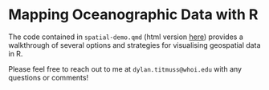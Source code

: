 # Mapping Oceanographic Data with R

The code contained in `spatial-demo.qmd` (html version [here](https://fdylant.github.io/spatial-demo/spatial-demo.html)) provides a walkthrough of several options and strategies for visualising geospatial data in R.

Please feel free to reach out to me at `dylan.titmuss@whoi.edu` with any questions or comments!
